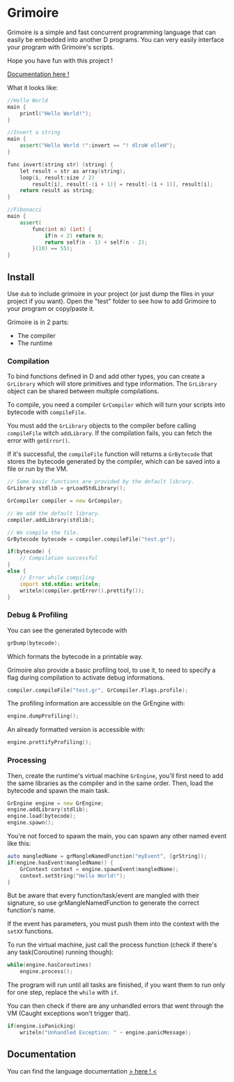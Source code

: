 # Grimoire

Grimoire is a simple and fast concurrent programming language that can easily be embedded into another D programs.
You can very easily interface your program with Grimoire's scripts.

Hope you have fun with this project !

[Documentation here !](https://enalye.github.io/grimoire)

What it looks like:
```cpp
//Hello World
main {
    printl("Hello World!");
}
```
```cpp
//Invert a string
main {
    assert("Hello World !":invert == "! dlroW olleH");
}

func invert(string str) (string) {
    let result = str as array(string);
    loop(i, result:size / 2)
        result[i], result[-(i + 1)] = result[-(i + 1)], result[i];
    return result as string;
}
```
```cpp
//Fibonacci
main {
    assert(
        func(int n) (int) {
            if(n < 2) return n;
            return self(n - 1) + self(n - 2);
        }(10) == 55);
}
```

## Install

Use `dub` to include grimoire in your project (or just dump the files in your project if you want).
Open the "test" folder to see how to add Grimoire to your program or copy/paste it.

Grimoire is in 2 parts:
- The compiler
- The runtime

### Compilation

To bind functions defined in D and add other types, you can create a `GrLibrary` which will store primitives and type information. The `GrLibrary` object can be shared between multiple compilations.

To compile, you need a compiler `GrCompiler` which will turn your scripts into bytecode with `compileFile`.

You must add the `GrLibrary` objects to the compiler before calling `compileFile` witch `addLibrary`.
If the compilation fails, you can fetch the error with `getError()`.

If it's successful, the `compileFile` function will returns a `GrBytecode` that stores the bytecode generated by the compiler, which can be saved into a file or run by the VM.

```d
// Some basic functions are provided by the default library.
GrLibrary stdlib = grLoadStdLibrary(); 

GrCompiler compiler = new GrCompiler;

// We add the default library.
compiler.addLibrary(stdlib);

// We compile the file.
GrBytecode bytecode = compiler.compileFile("test.gr");

if(bytecode) {
    // Compilation successful
}
else {
    // Error while compiling
    import std.stdio: writeln;
    writeln(compiler.getError().prettify());
}
```

### Debug & Profiling

You can see the generated bytecode with
```d
grDump(bytecode);
```
Which formats the bytecode in a printable way.

Grimoire also provide a basic profiling tool, to use it, to need to specify a flag during compilation to activate debug informations.
```d
compiler.compileFile("test.gr", GrCompiler.Flags.profile);
```
The profiling information are accessible on the GrEngine with:
```d
engine.dumpProfiling();
```
An already formatted version is accessible with:
```d
engine.prettifyProfiling();
```

### Processing

Then, create the runtime's virtual machine `GrEngine`, you'll first need to add the same libraries as the compiler and in the same order.
Then, load the bytecode and spawn the main task.
```d
GrEngine engine = new GrEngine;
engine.addLibrary(stdlib);
engine.load(bytecode);
engine.spawn();
```

You're not forced to spawn the main, you can spawn any other named event like this:
```d
auto mangledName = grMangleNamedFunction("myEvent", [grString]);
if(engine.hasEvent(mangledName)) {
    GrContext context = engine.spawnEvent(mangledName);
    context.setString("Hello World!");
}
```
But be aware that every function/task/event are mangled with their signature, so use grMangleNamedFunction to generate the  correct function's name.

If the event has parameters, you must push them into the context with the `setXX` functions.

To run the virtual machine, just call the process function (check if there's any task(Coroutine) running though):
```d
while(engine.hasCoroutines)
    engine.process();
```
The program will run until all tasks are finished, if you want them to run only for one step, replace the `while` with `if`.

You can then check if there are any unhandled errors that went through the VM (Caught exceptions won't trigger that).
```d
if(engine.isPanicking)
    writeln("Unhandled Exception: " ~ engine.panicMessage);
```


## Documentation

You can find the language documentation [> here ! <](https://enalye.github.io/grimoire)
